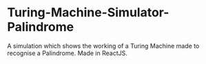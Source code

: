 # Turing-Machine-Simulator-Palindrome
A simulation which shows the working of a Turing Machine made to recognise a Palindrome. Made in ReactJS.
